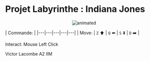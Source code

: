 
# Projet Labyrinthe : Indiana Jones

<p align="center">
    <img src="https://media.tenor.com/eqLNYv0A9TQAAAAC/swap-indiana-jones.gif" alt="animated" />
</p>

| Commande: |
|---|---|---|---|---|
| Move: | `Z` :arrow_up: | `Q` :arrow_left: | `S` :arrow_down: | `D` :arrow_right: |

Interact: Mouse Left Click

Victor Lacombe A2 IIM
